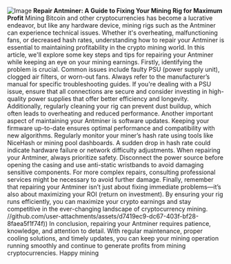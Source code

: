 
![Image](https://github.com/user-attachments/assets/d7419ec9-dc67-403f-bf28-8faea5f1f74f)
**Repair Antminer: A Guide to Fixing Your Mining Rig for Maximum Profit**
Mining Bitcoin and other cryptocurrencies has become a lucrative endeavor, but like any hardware device, mining rigs such as the Antminer can experience technical issues. Whether it's overheating, malfunctioning fans, or decreased hash rates, understanding how to repair your Antminer is essential to maintaining profitability in the crypto mining world. In this article, we'll explore some key steps and tips for repairing your Antminer while keeping an eye on your mining earnings.
Firstly, identifying the problem is crucial. Common issues include faulty PSU (power supply unit), clogged air filters, or worn-out fans. Always refer to the manufacturer’s manual for specific troubleshooting guides. If you're dealing with a PSU issue, ensure that all connections are secure and consider investing in high-quality power supplies that offer better efficiency and longevity. Additionally, regularly cleaning your rig can prevent dust buildup, which often leads to overheating and reduced performance.
Another important aspect of maintaining your Antminer is software updates. Keeping your firmware up-to-date ensures optimal performance and compatibility with new algorithms. Regularly monitor your miner’s hash rate using tools like NiceHash or mining pool dashboards. A sudden drop in hash rate could indicate hardware failure or network difficulty adjustments.
When repairing your Antminer, always prioritize safety. Disconnect the power source before opening the casing and use anti-static wristbands to avoid damaging sensitive components. For more complex repairs, consulting professional services might be necessary to avoid further damage.
Finally, remember that repairing your Antminer isn’t just about fixing immediate problems—it’s also about maximizing your ROI (return on investment). By ensuring your rig runs efficiently, you can maximize your crypto earnings and stay competitive in the ever-changing landscape of cryptocurrency mining. 
 //github.com/user-attachments/assets/d7419ec9-dc67-403f-bf28-8faea5f1f74f))
In conclusion, repairing your Antminer requires patience, knowledge, and attention to detail. With regular maintenance, proper cooling solutions, and timely updates, you can keep your mining operation running smoothly and continue to generate profits from mining cryptocurrencies. Happy mining
